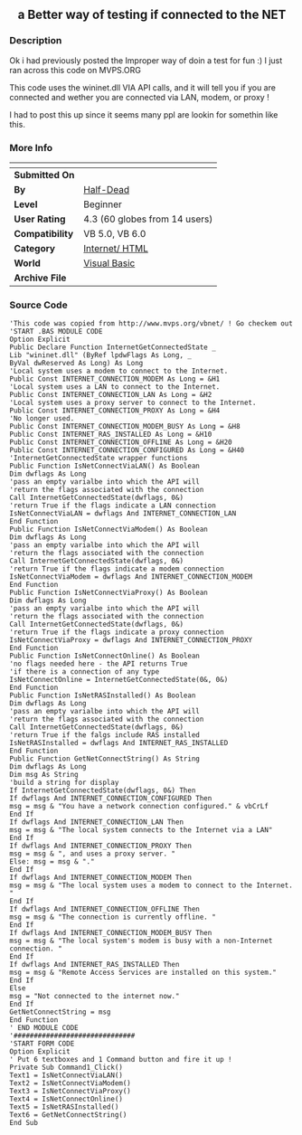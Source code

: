 ﻿<div align="center">

## a Better way of testing if connected to the NET


</div>

### Description

Ok i had previously posted the Improper way of doin a test for fun :) I just ran across this code on MVPS.ORG

This code uses the wininet.dll VIA API calls, and it will tell you if you are connected and wether you are connected via LAN, modem, or proxy !

I had to post this up since it seems many ppl are lookin for somethin like this.
 
### More Info
 


<span>             |<span>
---                |---
**Submitted On**   |
**By**             |[Half\-Dead](https://github.com/Planet-Source-Code/PSCIndex/blob/master/ByAuthor/half-dead.md)
**Level**          |Beginner
**User Rating**    |4.3 (60 globes from 14 users)
**Compatibility**  |VB 5\.0, VB 6\.0
**Category**       |[Internet/ HTML](https://github.com/Planet-Source-Code/PSCIndex/blob/master/ByCategory/internet-html__1-34.md)
**World**          |[Visual Basic](https://github.com/Planet-Source-Code/PSCIndex/blob/master/ByWorld/visual-basic.md)
**Archive File**   |[](https://github.com/Planet-Source-Code/half-dead-a-better-way-of-testing-if-connected-to-the-net__1-4933/archive/master.zip)





### Source Code

```
'This code was copied from http://www.mvps.org/vbnet/ ! Go checkem out
'START .BAS MODULE CODE
Option Explicit
Public Declare Function InternetGetConnectedState _
Lib "wininet.dll" (ByRef lpdwFlags As Long, _
ByVal dwReserved As Long) As Long
'Local system uses a modem to connect to the Internet.
Public Const INTERNET_CONNECTION_MODEM As Long = &H1
'Local system uses a LAN to connect to the Internet.
Public Const INTERNET_CONNECTION_LAN As Long = &H2
'Local system uses a proxy server to connect to the Internet.
Public Const INTERNET_CONNECTION_PROXY As Long = &H4
'No longer used.
Public Const INTERNET_CONNECTION_MODEM_BUSY As Long = &H8
Public Const INTERNET_RAS_INSTALLED As Long = &H10
Public Const INTERNET_CONNECTION_OFFLINE As Long = &H20
Public Const INTERNET_CONNECTION_CONFIGURED As Long = &H40
'InternetGetConnectedState wrapper functions
Public Function IsNetConnectViaLAN() As Boolean
Dim dwflags As Long
'pass an empty varialbe into which the API will
'return the flags associated with the connection
Call InternetGetConnectedState(dwflags, 0&)
'return True if the flags indicate a LAN connection
IsNetConnectViaLAN = dwflags And INTERNET_CONNECTION_LAN
End Function
Public Function IsNetConnectViaModem() As Boolean
Dim dwflags As Long
'pass an empty varialbe into which the API will
'return the flags associated with the connection
Call InternetGetConnectedState(dwflags, 0&)
'return True if the flags indicate a modem connection
IsNetConnectViaModem = dwflags And INTERNET_CONNECTION_MODEM
End Function
Public Function IsNetConnectViaProxy() As Boolean
Dim dwflags As Long
'pass an empty varialbe into which the API will
'return the flags associated with the connection
Call InternetGetConnectedState(dwflags, 0&)
'return True if the flags indicate a proxy connection
IsNetConnectViaProxy = dwflags And INTERNET_CONNECTION_PROXY
End Function
Public Function IsNetConnectOnline() As Boolean
'no flags needed here - the API returns True
'if there is a connection of any type
IsNetConnectOnline = InternetGetConnectedState(0&, 0&)
End Function
Public Function IsNetRASInstalled() As Boolean
Dim dwflags As Long
'pass an empty varialbe into which the API will
'return the flags associated with the connection
Call InternetGetConnectedState(dwflags, 0&)
'return True if the falgs include RAS installed
IsNetRASInstalled = dwflags And INTERNET_RAS_INSTALLED
End Function
Public Function GetNetConnectString() As String
Dim dwflags As Long
Dim msg As String
'build a string for display
If InternetGetConnectedState(dwflags, 0&) Then
If dwflags And INTERNET_CONNECTION_CONFIGURED Then
msg = msg & "You have a network connection configured." & vbCrLf
End If
If dwflags And INTERNET_CONNECTION_LAN Then
msg = msg & "The local system connects to the Internet via a LAN"
End If
If dwflags And INTERNET_CONNECTION_PROXY Then
msg = msg & ", and uses a proxy server. "
Else: msg = msg & "."
End If
If dwflags And INTERNET_CONNECTION_MODEM Then
msg = msg & "The local system uses a modem to connect to the Internet. "
End If
If dwflags And INTERNET_CONNECTION_OFFLINE Then
msg = msg & "The connection is currently offline. "
End If
If dwflags And INTERNET_CONNECTION_MODEM_BUSY Then
msg = msg & "The local system's modem is busy with a non-Internet connection. "
End If
If dwflags And INTERNET_RAS_INSTALLED Then
msg = msg & "Remote Access Services are installed on this system."
End If
Else
msg = "Not connected to the internet now."
End If
GetNetConnectString = msg
End Function
' END MODULE CODE
'##############################
'START FORM CODE
Option Explicit
' Put 6 textboxes and 1 Command button and fire it up !
Private Sub Command1_Click()
Text1 = IsNetConnectViaLAN()
Text2 = IsNetConnectViaModem()
Text3 = IsNetConnectViaProxy()
Text4 = IsNetConnectOnline()
Text5 = IsNetRASInstalled()
Text6 = GetNetConnectString()
End Sub
```

